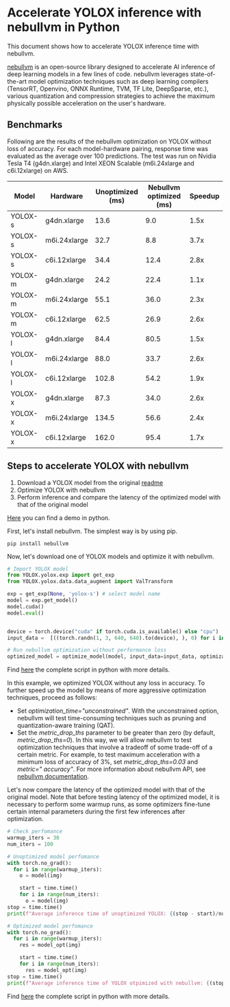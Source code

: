 # **Accelerate YOLOX inference with nebullvm in Python**

This document shows how to accelerate YOLOX inference time with nebullvm.

[nebullvm](https://github.com/nebuly-ai/nebullvm) is an open-source library designed to accelerate AI inference of deep
learning models in a few lines of code. nebullvm leverages state-of-the-art model optimization techniques such as deep
learning compilers (TensorRT, Openvino, ONNX Runtime, TVM, TF Lite, DeepSparse, etc.), various quantization and
compression strategies to achieve the maximum physically possible acceleration on the user's hardware.

## Benchmarks

Following are the results of the nebullvm optimization on YOLOX without loss of accuracy.
For each model-hardware pairing, response time was evaluated as the average over 100 predictions. The test was run on
Nvidia Tesla T4 (g4dn.xlarge) and Intel XEON Scalable (m6i.24xlarge and c6i.12xlarge) on AWS.

| Model   | Hardware     | Unoptimized (ms) | Nebullvm optimized (ms) | Speedup |
|---------|--------------|------------------|-------------------------|---------|
| YOLOX-s | g4dn.xlarge  | 13.6             | 9.0                     | 1.5x    |
| YOLOX-s | m6i.24xlarge | 32.7             | 8.8                     | 3.7x    |
| YOLOX-s | c6i.12xlarge | 34.4             | 12.4                    | 2.8x    |
| YOLOX-m | g4dn.xlarge  | 24.2             | 22.4                    | 1.1x    |
| YOLOX-m | m6i.24xlarge | 55.1             | 36.0                    | 2.3x    |
| YOLOX-m | c6i.12xlarge | 62.5             | 26.9                    | 2.6x    |
| YOLOX-l | g4dn.xlarge  | 84.4             | 80.5                    | 1.5x    |
| YOLOX-l | m6i.24xlarge | 88.0             | 33.7                    | 2.6x    |
| YOLOX-l | c6i.12xlarge | 102.8            | 54.2                    | 1.9x    |
| YOLOX-x | g4dn.xlarge  | 87.3             | 34.0                    | 2.6x    |
| YOLOX-x | m6i.24xlarge | 134.5            | 56.6                    | 2.4x    |
| YOLOX-x | c6i.12xlarge | 162.0            | 95.4                    | 1.7x    |

## Steps to accelerate YOLOX with nebullvm

1. Download a YOLOX model from the original [readme](https://github.com/Megvii-BaseDetection/YOLOX)
2. Optimize YOLOX with nebullvm
3. Perform inference and compare the latency of the optimized model with that of the original model

[Here](nebullvm_optimization.py) you can find a demo in python.

First, let's install nebullvm. The simplest way is by using pip.

```
pip install nebullvm
```

Now, let's download one of YOLOX models and optimize it with nebullvm.

```python
# Import YOLOX model
from YOLOX.yolox.exp import get_exp
from YOLOX.yolox.data.data_augment import ValTransform

exp = get_exp(None, 'yolox-s') # select model name
model = exp.get_model()
model.cuda()
model.eval()


device = torch.device("cuda" if torch.cuda.is_available() else "cpu")
input_data =  [((torch.randn(1, 3, 640, 640).to(device), ), 0) for i in range(100)]

# Run nebullvm optimization without performance loss
optimized_model = optimize_model(model, input_data=input_data, optimization_time="constrained")
```

Find [here](nebullvm_optimize.py) the complete script in python with more details.

In this example, we optimized YOLOX without any loss in accuracy. To further speed up the model by means of more
aggressive optimization techniques, proceed as follows:

- Set *optimization_time="unconstrained"*. With the unconstrained option, nebullvm will test time-consuming techniques
  such as pruning and quantization-aware training (QAT).
- Set the *metric_drop_ths* parameter to be greater than zero (by default, *metric_drop_ths=0*). In this way, we will
  allow nebullvm to test optimization techniques that involve a tradeoff of some trade-off of a certain metric. For
  example, to test maximum acceleration with a minimum loss of accuracy of 3%, set *metric_drop_ths=0.03* and *metric="
  accuracy"*.
  For more information about nebullvm API, see [nebullvm documentation](https://github.com/nebuly-ai/nebullvm).

Let's now compare the latency of the optimized model with that of the original model.
Note that before testing latency of the optimized model, it is necessary to perform some warmup runs, as some optimizers
fine-tune certain internal parameters during the first few inferences after optimization.

```python
# Check perfomance
warmup_iters = 30
num_iters = 100

# Unoptimized model perfomance
with torch.no_grad():
  for i in range(warmup_iters):
    o = model(img)

    start = time.time()
    for i in range(num_iters):
      o = model(img)
stop = time.time()
print(f"Average inference time of unoptimized YOLOX: {(stop - start)/num_iters*1000} ms")

# Optimized model perfomance
with torch.no_grad():
  for i in range(warmup_iters):
    res = model_opt(img)

    start = time.time()
    for i in range(num_iters):
      res = model_opt(img)
stop = time.time()
print(f"Average inference time of YOLOX otpimized with nebullvm: {(stop - start)/num_iters*1000} ms")
```

Find [here](nebullvm_optimization.py) the complete script in python with more details.
